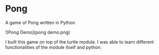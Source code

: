 # Pong
A game of Pong written in Python

![Pong Demo](pong demo.png)

I built this game on top of the turtle module.
I was able to learn different functionalities
of the module itself and python.
